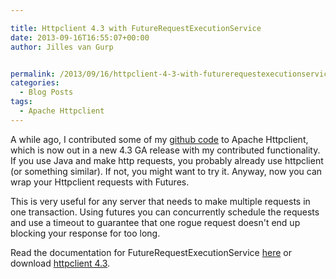 ```yaml
---

title: Httpclient 4.3 with FutureRequestExecutionService
date: 2013-09-16T16:55:07+00:00
author: Jilles van Gurp


permalink: /2013/09/16/httpclient-4-3-with-futurerequestexecutionservice/
categories:
  - Blog Posts
tags:
  - Apache Httpclient
---
```

A while ago, I contributed some of my [github code](https://github.com/jillesvangurp/httpclient-future) to Apache Httpclient, which is now out in a new 4.3 GA release with my contributed functionality. If you use Java and make http requests, you probably already use httpclient (or something similar). If not, you might want to try it. Anyway, now you can wrap your Httpclient requests with Futures. 

This is very useful for any server that needs to make multiple requests in one transaction. Using futures you can concurrently schedule the requests and use a timeout to guarantee that one rogue request doesn't end up blocking your response for too long.

Read the documentation for FutureRequestExecutionService [here](http://hc.apache.org/httpcomponents-client-4.3.x/tutorial/html/advanced.html#d5e936) or download [httpclient 4.3](http://hc.apache.org/).